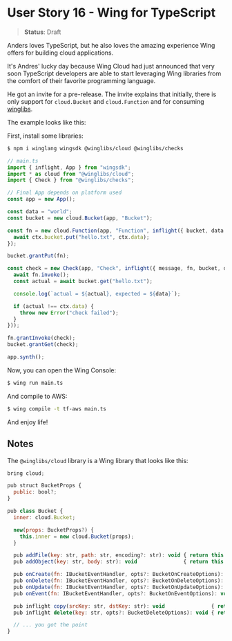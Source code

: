 # User Story 16 - Wing for TypeScript

> **Status**: Draft

Anders loves TypeScript, but he also loves the amazing experience Wing offers for building cloud applications.

It's Andres' lucky day because Wing Cloud had just announced that very soon TypeScript developers are able to start leveraging Wing libraries from the comfort of
their favorite programming language.

He got an invite for a pre-release. The invite explains that initially, there is only support for `cloud.Bucket` and `cloud.Function` and for consuming [winglibs](https://github.com/winglang/winglibs).

The example looks like this:

First, install some libraries:

```sh
$ npm i winglang wingsdk @winglibs/cloud @winglibs/checks
```

```ts
// main.ts
import { inflight, App } from "wingsdk";
import * as cloud from "@winglibs/cloud";
import { Check } from "@winglibs/checks";

// Final App depends on platform used
const app = new App();

const data = "world";
const bucket = new cloud.Bucket(app, "Bucket");

const fn = new cloud.Function(app, "Function", inflight({ bucket, data }, async (ctx, event) => {
  await ctx.bucket.put("hello.txt", ctx.data);
});

bucket.grantPut(fn);

const check = new Check(app, "Check", inflight({ message, fn, bucket, data }, async (ctx, event) => {
  await fn.invoke();
  const actual = await bucket.get("hello.txt");

  console.log(`actual = ${actual}, expected = ${data}`);

  if (actual !== ctx.data) {
    throw new Error("check failed");
  }
}));

fn.grantInvoke(check);
bucket.grantGet(check);

app.synth();
```

Now, you can open the Wing Console:

```sh
$ wing run main.ts
```

And compile to AWS:

```sh
$ wing compile -t tf-aws main.ts
```

And enjoy life!

## Notes

The `@winglibs/cloud` library is a Wing library that looks like this:

```js
bring cloud;

pub struct BucketProps {
  public: bool?;
}

pub class Bucket {
  inner: cloud.Bucket;

  new(props: BucketProps?) {
    this.inner = new cloud.Bucket(props);
  }

  pub addFile(key: str, path: str, encoding?: str): void { return this.inner.addFile(key, path, encoding); }
  pub addObject(key: str, body: str): void               { return this.inner.addObject(key, body); }

  pub onCreate(fn: IBucketEventHandler, opts?: BucketOnCreateOptions): void { return this.onCreate(fn, opts); }
  pub onDelete(fn: IBucketEventHandler, opts?: BucketOnDeleteOptions): void { return this.onDelete(fn, opts); }
  pub onUpdate(fn: IBucketEventHandler, opts?: BucketOnUpdateOptions): void { return this.onUpdate(fn, opts); }
  pub onEvent(fn: IBucketEventHandler, opts?: BucketOnEventOptions): void   { return this.onEvent(fn, opts); }

  pub inflight copy(srcKey: str, dstKey: str): void               { return this.inner.copy(srcKey, dstKey); }
  pub inflight delete(key: str, opts?: BucketDeleteOptions): void { return this.inner.delete(key, opts); }

  // ... you got the point
}
```
